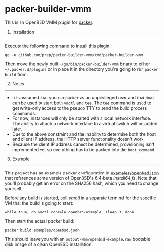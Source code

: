 packer-builder-vmm
==================
This is an OpenBSD VMM plugin for [packer](https://www.packer.io/).

1. Installation
---------------
Execute the following command to install this plugin:

```
go -u github.com/prep/packer-builder-vmm/cmd/packer-builder-vmm
```

Then move the newly built `~/go/bin/packer-builder-vmm` binary to either `~/.packer.d/plugins` or in place it in the directory you're going to run `packer build` from.

2. Notes
--------
* It is assumed that you run `packer` as an unprivileged user and that `doas` can be used to start both `vmctl` and `tee`. The `tee` command is used to get write-only access to the pseudo TTY to send the build process commands.
* For now, instances will only be started with a local network interface. The ability to attach a network interface to a virtual switch will be added later.
* Due to the above constraint and the inability to determine both the host and client IP address, the HTTP server functionality doesn't work.
* Because the client IP address cannot be determined, provisioning isn't implemented yet so everything has to be packed into the `boot_command`.

3. Example
----------
This project has an example packer configuration in [examples/openbsd.json](examples/openbsd.json) that references some version of OpenBSD's 6.4-beta _install64.fs_. Note that you'll probably get an error on the SHA256 hash, which you need to change yourself.

Before any build is started, poll _vmctl_ in a separate terminal for the specific VM that the build is going to start:

```
while true; do vmctl console openbsd-example; sleep 3; done
```

Then start the actual _packer_ build:

```
packer build examples/openbsd.json
```

This should leave you with an `output-vmm/openbsd-example.raw` bootable disk image of a clean OpenBSD installation.
